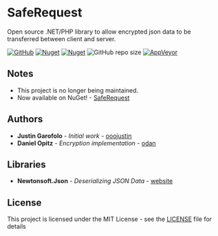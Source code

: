 # SafeRequest

Open source .NET/PHP library to allow encrypted json data to be transferred between client and server.

[![GitHub](https://img.shields.io/github/license/ooojustin/SafeRequest.svg?color=%2300bb00)](LICENSE)
[![Nuget](https://img.shields.io/nuget/v/SafeRequest.svg)](https://www.nuget.org/packages/SafeRequest)
[![Nuget](https://img.shields.io/nuget/dt/SafeRequest.svg?color=magenta&label=downloads)](https://www.nuget.org/packages/SafeRequest)
![GitHub repo size](https://img.shields.io/github/repo-size/ooojustin/SafeRequest.svg?color=%23CD0744)
[![AppVeyor](https://img.shields.io/appveyor/ci/ooojustin/saferequest.svg)](https://ci.appveyor.com/project/ooojustin/saferequest)

## Notes

* This project is no longer being maintained.
* Now available on NuGet! - [SafeRequest](https://www.nuget.org/packages/SafeRequest/)

## Authors

* **Justin Garofolo** - *Initial work* - [ooojustin](https://github.com/ooojustin)
* **Daniel Opitz** - *Encryption implementation* - [odan](https://github.com/odan)

## Libraries

* **Newtonsoft.Json** - *Deserializing JSON Data* - [website](https://www.newtonsoft.com/json)

## License

This project is licensed under the MIT License - see the [LICENSE](LICENSE) file for details
